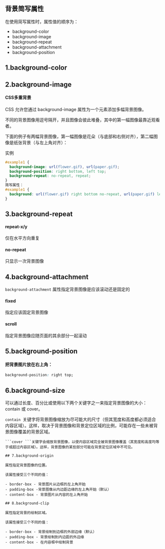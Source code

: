 ## 背景简写属性

在使用简写属性时，属性值的顺序为：

- background-color
- background-image
- background-repeat
- background-attachment
- background-position

## 1.background-color

## 2.background-image

#### CSS多重背景

CSS 允许您通过 background-image 属性为一个元素添加多幅背景图像。

不同的背景图像用逗号隔开，并且图像会彼此堆叠，其中的第一幅图像最靠近观看者。

下面的例子有两幅背景图像，第一幅图像是花朵（与底部和右侧对齐），第二幅图像是纸张背景（与左上角对齐）：

实例

```css
#example1 {
  background-image: url(flower.gif), url(paper.gif);
  background-position: right bottom, left top;
  background-repeat: no-repeat, repeat;
}
简写属性：
#example1 {
  background: url(flower.gif) right bottom no-repeat, url(paper.gif) left top repeat;
}
```

## 3.background-repeat

#### repeat-x/y

仅在水平方向重复

#### no-repeat

只显示一次背景图像

## 4.background-attachment

```background-attachment``` 属性指定背景图像是应该滚动还是固定的

#### fixed

指定应该固定背景图像

#### scroll

指定背景图像应随页面的其余部分一起滚动

## 5.background-position

#### 把背景图片放在右上角：

```css
background-position: right top;
```

## 6.background-size

可以通过长度、百分比或使用以下两个关键字之一来指定背景图像的大小：contain 或 cover。

```contain ```关键字将背景图像缩放为尽可能大的尺寸（但其宽度和高度都必须适合内容区域）。这样，取决于背景图像和背景定位区域的比例，可能存在一些未被背景图像覆盖的背景区域。

```
```cover ```关键字会缩放背景图像，以使内容区域完全被背景图像覆盖（其宽度和高度均等于或超过内容区域）。这样，背景图像的某些部分可能在背景定位区域中不可见。

## 7.background-origin

属性指定背景图像的位置。

该属性接受三个不同的值：

- border-box - 背景图片从边框的左上角开始
- padding-box -背景图像从内边距边缘的左上角开始（默认）
- content-box - 背景图片从内容的左上角开始

## 8.background-clip

属性指定背景的绘制区域。

该属性接受三个不同的值：

- border-box - 背景绘制到边框的外部边缘（默认）
- padding-box - 背景绘制到内边距的外边缘
- content-box - 在内容框中绘制背景
```
